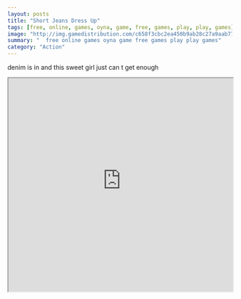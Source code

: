 ```yaml
---
layout: posts
title: "Short Jeans Dress Up"
tags: [free, online, games, oyna, game, free, games, play, play, games]
image: "http://img.gamedistribution.com/c658f3cbc2ea450b9ab28c27a9aab77f.jpg"
summary: "  free online games oyna game free games play play games"
category: "Action"
---
```


denim is in and this sweet girl just can t get enough

<iframe width="100%" height="480px;" src="http://flash.gamedistribution.com?game=c658f3cbc2ea450b9ab28c27a9aab77f"></iframe>